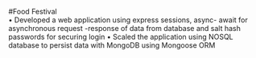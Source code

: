 #Food Festival                                                                                                                            
•	Developed a web application using express sessions, async- await for asynchronous request -response of data from database and salt hash passwords for securing login
• Scaled the application using NOSQL database to persist data with MongoDB using Mongoose ORM
